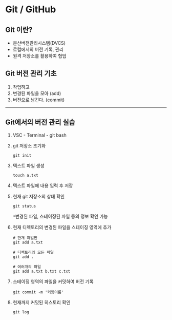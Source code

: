 # **Git / GitHub**

## Git 이란?
 * 분산버전관리시스템(DVCS)
 * 로컬에서의 버전 기록, 관리
 * 원격 저장소를 활용하여 협업

 ## Git 버전 관리 기초
 1. 작업하고
 2. 변경된 파일을 모아 (add)
 3. 버전으로 남긴다. (commit)
---
 ## Git에서의 버전 관리 실습
 1. VSC - Terminal - git bash
 2. git 저장소 초기화
    ```git
    git init
    ```
3. 텍스트 파일 생성
    ``` git
    touch a.txt
    ```
4. 텍스트 파일에 내용 입력 후 저장
5. 현재 git 저장소의 상태 확인
    
    ```git
    git status
    ```
    `*`변경된 파일, 스테이징된 파일 등의 정보 확인 가능

6. 현재 디렉토리의 변경된 파일을 스테이징 영역에 추가
    ```git
    # 한개 파일만
    git add a.txt
    ```
    ```git
    # 디렉토리의 모든 파일
    git add .
    ```
    ```git
    # 여러개의 파일
    git add a.txt b.txt c.txt
7. 스테이징 영역의 파일을 커밋하여 버전 기록
    ```git
    git commit -m '커밋이름'
8. 현재까지 커밋된 히스토리 확인
    ```git
    git log
    ```